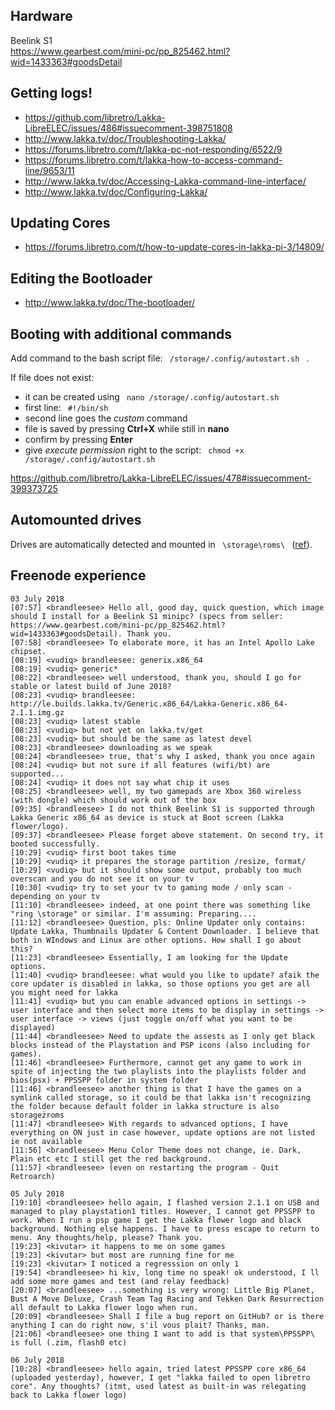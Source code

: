 ## Hardware
Beelink S1  
https://www.gearbest.com/mini-pc/pp_825462.html?wid=1433363#goodsDetail
  
## Getting logs!  
* https://github.com/libretro/Lakka-LibreELEC/issues/486#issuecomment-398751808  
* http://www.lakka.tv/doc/Troubleshooting-Lakka/  
* https://forums.libretro.com/t/lakka-pc-not-responding/6522/9  
* https://forums.libretro.com/t/lakka-how-to-access-command-line/9653/11  
* http://www.lakka.tv/doc/Accessing-Lakka-command-line-interface/  
* http://www.lakka.tv/doc/Configuring-Lakka/  
  
## Updating Cores
* https://forums.libretro.com/t/how-to-update-cores-in-lakka-pi-3/14809/
  
## Editing the Bootloader
* http://www.lakka.tv/doc/The-bootloader/

## Booting with additional commands
Add command to the bash script file: `  /storage/.config/autostart.sh  ` .  
  
If file does not exist:  
* it can be created using `  nano /storage/.config/autostart.sh  `  
* first line: `  #!/bin/sh  `  
* second line goes the *custom* command  
* file is saved by pressing **Ctrl+X** while still in **nano**  
* confirm by pressing **Enter**  
* give *execute permission* right to the script: `  chmod +x /storage/.config/autostart.sh  `  
  
https://github.com/libretro/Lakka-LibreELEC/issues/478#issuecomment-399373725  
  
## Automounted drives
Drives are automatically detected and mounted in `  \storage\roms\  ` ([ref](https://forums.libretro.com/t/adding-a-second-hard-drive/14058)).

## Freenode experience
  
```
03 July 2018  
[07:57] <brandleesee> Hello all, good day, quick question, which image should I install for a Beelink S1 minipc? (specs from seller: https://www.gearbest.com/mini-pc/pp_825462.html?wid=1433363#goodsDetail). Thank you.  
[07:58] <brandleesee> To elaborate more, it has an Intel Apollo Lake chipset.   
[08:19] <vudiq> brandleesee: generix.x86_64  
[08:19] <vudiq> generic*  
[08:22] <brandleesee> well understood, thank you, should I go for stable or latest build of June 2018?  
[08:23] <vudiq> brandleesee: http://le.builds.lakka.tv/Generic.x86_64/Lakka-Generic.x86_64-2.1.1.img.gz  
[08:23] <vudiq> latest stable  
[08:23] <vudiq> but not yet on lakka.tv/get  
[08:23] <vudiq> but should be the same as latest devel  
[08:23] <brandleesee> downloading as we speak  
[08:24] <brandleesee> true, that's why I asked, thank you once again  
[08:24] <vudiq> but not sure if all features (wifi/bt) are supported...  
[08:24] <vudiq> it does not say what chip it uses  
[08:25] <brandleesee> well, my two gamepads are Xbox 360 wireless (with dongle) which should work out of the box  
[09:35] <brandleesee> I do not think Beelink S1 is supported through Lakka Generic x86_64 as device is stuck at Boot screen (Lakka flower/logo).  
[09:37] <brandleesee> Please forget above statement. On second try, it booted successfully.  
[10:29] <vudiq> first boot takes time  
[10:29] <vudiq> it prepares the storage partition /resize, format/  
[10:29] <vudiq> but it should show some output, probably too much overscan and you do not see it on your tv  
[10:30] <vudiq> try to set your tv to gaming mode / only scan - depending on your tv  
[11:10] <brandleesee> indeed, at one point there was something like "ring \storage" or similar. I'm assuming: Preparing....  
[11:12] <brandleesee> Question, pls: Online Updater only contains: Update Lakka, Thumbnails Updater & Content Downloader. I believe that both in WIndows and Linux are other options. How shall I go about this?  
[11:23] <brandleesee> Essentially, I am looking for the Update options.  
[11:40] <vudiq> brandleesee: what would you like to update? afaik the core updater is disabled in lakka, so those options you get are all you might need for lakka  
[11:41] <vudiq> but you can enable advanced options in settings -> user interface and then select more items to be display in settings -> user interface -> views (just toggle on/off what you want to be displayed)  
[11:44] <brandleesee> Need to update the assests as I only get black blocks instead of the Playstation and PSP icons (also including for games).  
[11:46] <brandleesee> Furthermore, cannot get any game to work in spite of injecting the two playlists into the playlists folder and bios(psx) + PPSSPP folder in system folder  
[11:46] <brandleesee> another thing is that I have the games on a symlink called storage, so it could be that lakka isn't recognizing the folder because default folder in lakka structure is also storageżroms  
[11:47] <brandleesee> With regards to advanced options, I have everything on ON just in case however, update options are not listed ie not available  
[11:56] <brandleesee> Menu Color Theme does not change, ie. Dark, Plain etc etc I still get the red background.  
[11:57] <brandleesee> (even on restarting the program - Quit Retroarch)  
  
05 July 2018  
[19:10] <brandleesee> hello again, I flashed version 2.1.1 on USB and managed to play playstation1 titles. However, I cannot get PPSSPP to work. When I run a psp game I get the Lakka flower logo and black background. Nothing else happens. I have to press escape to return to menu. Any thoughts/help, please? Thank you.  
[19:23] <kivutar> it happens to me on some games  
[19:23] <kivutar> but most are running fine for me  
[19:23] <kivutar> I noticed a regresssion on only 1  
[19:54] <brandleesee> hi kiv, long time no speak! ok understood, I ll add some more games and test (and relay feedback)  
[20:07] <brandleesee> ...something is very wrong: Little Big Planet, Bust A Move Deluxe, Crash Team Tag Racing and Tekken Dark Resurrection all default to Lakka flower logo when run.  
[20:09] <brandleesee> Shall I file a bug report on GitHub? or is there anything I can do right now, s'il vous plait? Thanks, man.  
[21:06] <brandleesee> one thing I want to add is that system\PPSSPP\ is full (.zim, flash0 etc)  
  
06 July 2018
[10:28] <brandleesee> hello again, tried latest PPSSPP core x86_64 (uploaded yesterday), however, I get "lakka failed to open libretro core". Any thoughts? (itmt, used latest as built-in was relegating back to Lakka flower logo)  
```
  
